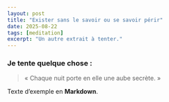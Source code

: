 ```yaml
---
layout: post
title: "Exister sans le savoir ou se savoir périr"
date: 2025-08-22
tags: [meditation]
excerpt: "Un autre extrait à tenter."
---
```


### Je tente quelque chose :
> « Chaque nuit porte en elle une aube secrète. »

Texte d’exemple en **Markdown**.
